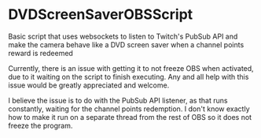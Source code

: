 # DVDScreenSaverOBSScript
Basic script that uses websockets to listen to Twitch's PubSub API and make the camera behave like a DVD screen saver when a channel points reward is redeemed

Currently, there is an issue with getting it to not freeze OBS when activated, 
due to it waiting on the script to finish executing. Any and all help with this
issue would be greatly appreciated and welcome.

I believe the issue is to do with the PubSub API listener, as that runs constantly, 
waiting for the channel points redemption. I don't know exactly how to make it run on 
a separate thread from the rest of OBS so it does not freeze the program.
